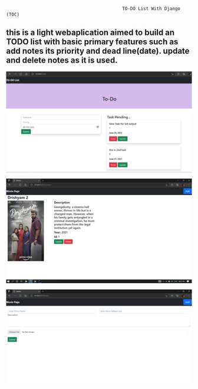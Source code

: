                                                 TO-DO List With Django (TOC)
this is a light webaplication aimed to build an TODO list with basic primary features such as add notes its priority and dead line(date). update and delete notes as it is used.
-------------------------------------------------------------------------------------------------------------
![Web application Screenshot - home page](https://github.com/akhilpsin/TO-DO-web-application-Django/blob/master/static/screenshot.PNG?raw=true)

![Web application Screenshot - detail page](https://github.com/akhilpsin/TO-DO-web-application-Django/blob/master/static/Output_screenshot(1).PNG)

![Web application Screenshot - add page](https://github.com/akhilpsin/TO-DO-web-application-Django/blob/master/static/Output_screenshot(2).PNG)


